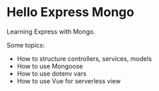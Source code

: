 # Hello Express Mongo

Learning Express with Mongo.

Some topics:

- How to structure controllers, services, models
- How to use Mongoose
- How to use dotenv vars
- How to use Vue for serverless view
